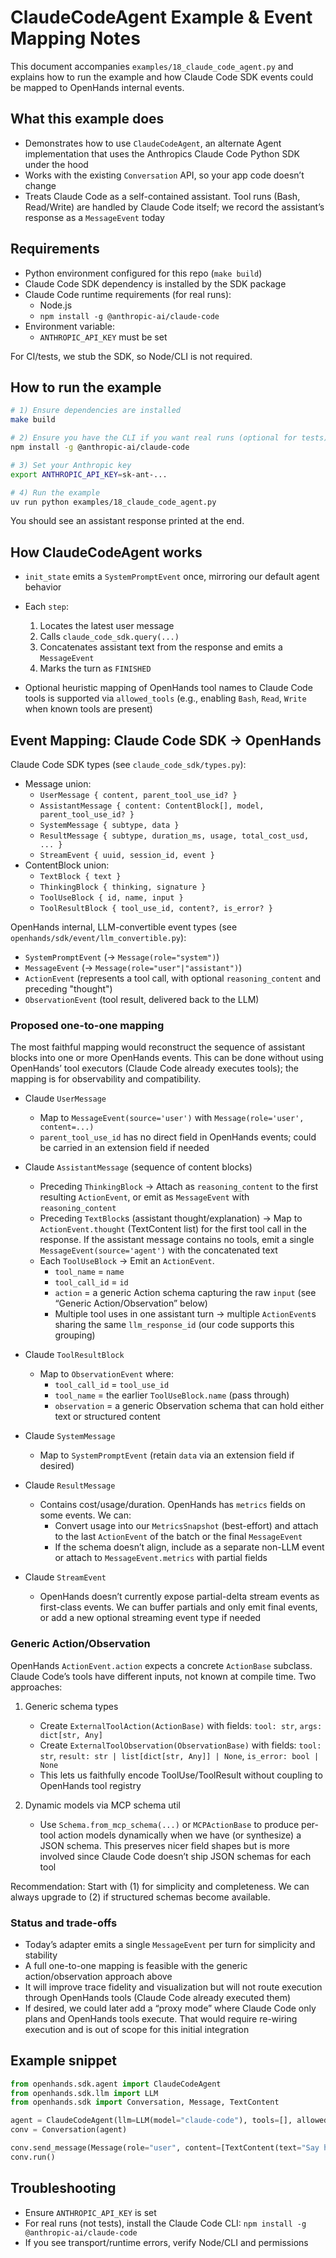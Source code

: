 # ClaudeCodeAgent Example & Event Mapping Notes

This document accompanies `examples/18_claude_code_agent.py` and explains how to run the example and how Claude Code SDK events could be mapped to OpenHands internal events.

## What this example does

- Demonstrates how to use `ClaudeCodeAgent`, an alternate Agent implementation that uses the Anthropics Claude Code Python SDK under the hood
- Works with the existing `Conversation` API, so your app code doesn’t change
- Treats Claude Code as a self-contained assistant. Tool runs (Bash, Read/Write) are handled by Claude Code itself; we record the assistant’s response as a `MessageEvent` today

## Requirements

- Python environment configured for this repo (`make build`)
- Claude Code SDK dependency is installed by the SDK package
- Claude Code runtime requirements (for real runs):
  - Node.js
  - `npm install -g @anthropic-ai/claude-code`
- Environment variable:
  - `ANTHROPIC_API_KEY` must be set

For CI/tests, we stub the SDK, so Node/CLI is not required.

## How to run the example

```bash
# 1) Ensure dependencies are installed
make build

# 2) Ensure you have the CLI if you want real runs (optional for tests)
npm install -g @anthropic-ai/claude-code

# 3) Set your Anthropic key
export ANTHROPIC_API_KEY=sk-ant-...

# 4) Run the example
uv run python examples/18_claude_code_agent.py
```

You should see an assistant response printed at the end.

## How ClaudeCodeAgent works

- `init_state` emits a `SystemPromptEvent` once, mirroring our default agent behavior
- Each `step`:
  1. Locates the latest user message
  2. Calls `claude_code_sdk.query(...)`
  3. Concatenates assistant text from the response and emits a `MessageEvent`
  4. Marks the turn as `FINISHED`

- Optional heuristic mapping of OpenHands tool names to Claude Code tools is supported via `allowed_tools` (e.g., enabling `Bash`, `Read`, `Write` when known tools are present)

## Event Mapping: Claude Code SDK → OpenHands

Claude Code SDK types (see `claude_code_sdk/types.py`):
- Message union:
  - `UserMessage { content, parent_tool_use_id? }`
  - `AssistantMessage { content: ContentBlock[], model, parent_tool_use_id? }`
  - `SystemMessage { subtype, data }`
  - `ResultMessage { subtype, duration_ms, usage, total_cost_usd, ... }`
  - `StreamEvent { uuid, session_id, event }`
- ContentBlock union:
  - `TextBlock { text }`
  - `ThinkingBlock { thinking, signature }`
  - `ToolUseBlock { id, name, input }`
  - `ToolResultBlock { tool_use_id, content?, is_error? }`

OpenHands internal, LLM-convertible event types (see `openhands/sdk/event/llm_convertible.py`):
- `SystemPromptEvent` (→ `Message(role="system")`)
- `MessageEvent` (→ `Message(role="user"|"assistant")`)
- `ActionEvent` (represents a tool call, with optional `reasoning_content` and preceding "thought")
- `ObservationEvent` (tool result, delivered back to the LLM)

### Proposed one-to-one mapping

The most faithful mapping would reconstruct the sequence of assistant blocks into one or more OpenHands events. This can be done without using OpenHands’ tool executors (Claude Code already executes tools); the mapping is for observability and compatibility.

- Claude `UserMessage`
  - Map to `MessageEvent(source='user')` with `Message(role='user', content=...)`
  - `parent_tool_use_id` has no direct field in OpenHands events; could be carried in an extension field if needed

- Claude `AssistantMessage` (sequence of content blocks)
  - Preceding `ThinkingBlock` → Attach as `reasoning_content` to the first resulting `ActionEvent`, or emit as `MessageEvent` with `reasoning_content`
  - Preceding `TextBlock`s (assistant thought/explanation) → Map to `ActionEvent.thought` (TextContent list) for the first tool call in the response. If the assistant message contains no tools, emit a single `MessageEvent(source='agent')` with the concatenated text
  - Each `ToolUseBlock` → Emit an `ActionEvent`.
    - `tool_name` = `name`
    - `tool_call_id` = `id`
    - `action` = a generic Action schema capturing the raw `input` (see “Generic Action/Observation” below)
    - Multiple tool uses in one assistant turn → multiple `ActionEvent`s sharing the same `llm_response_id` (our code supports this grouping)

- Claude `ToolResultBlock`
  - Map to `ObservationEvent` where:
    - `tool_call_id` = `tool_use_id`
    - `tool_name` = the earlier `ToolUseBlock.name` (pass through)
    - `observation` = a generic Observation schema that can hold either text or structured content

- Claude `SystemMessage`
  - Map to `SystemPromptEvent` (retain `data` via an extension field if desired)

- Claude `ResultMessage`
  - Contains cost/usage/duration. OpenHands has `metrics` fields on some events. We can:
    - Convert usage into our `MetricsSnapshot` (best-effort) and attach to the last `ActionEvent` of the batch or the final `MessageEvent`
    - If the schema doesn’t align, include as a separate non-LLM event or attach to `MessageEvent.metrics` with partial fields

- Claude `StreamEvent`
  - OpenHands doesn’t currently expose partial-delta stream events as first-class events. We can buffer partials and only emit final events, or add a new optional streaming event type if needed

### Generic Action/Observation

OpenHands `ActionEvent.action` expects a concrete `ActionBase` subclass. Claude Code’s tools have different inputs, not known at compile time. Two approaches:

1) Generic schema types
   - Create `ExternalToolAction(ActionBase)` with fields: `tool: str`, `args: dict[str, Any]`
   - Create `ExternalToolObservation(ObservationBase)` with fields: `tool: str`, `result: str | list[dict[str, Any]] | None`, `is_error: bool | None`
   - This lets us faithfully encode ToolUse/ToolResult without coupling to OpenHands tool registry

2) Dynamic models via MCP schema util
   - Use `Schema.from_mcp_schema(...)` or `MCPActionBase` to produce per-tool action models dynamically when we have (or synthesize) a JSON schema. This preserves nicer field shapes but is more involved since Claude Code doesn’t ship JSON schemas for each tool

Recommendation: Start with (1) for simplicity and completeness. We can always upgrade to (2) if structured schemas become available.

### Status and trade-offs

- Today’s adapter emits a single `MessageEvent` per turn for simplicity and stability
- A full one-to-one mapping is feasible with the generic action/observation approach above
- It will improve trace fidelity and visualization but will not route execution through OpenHands tools (Claude Code already executed them)
- If desired, we could later add a “proxy mode” where Claude Code only plans and OpenHands tools execute. That would require re-wiring execution and is out of scope for this initial integration

## Example snippet

```python
from openhands.sdk.agent import ClaudeCodeAgent
from openhands.sdk.llm import LLM
from openhands.sdk import Conversation, Message, TextContent

agent = ClaudeCodeAgent(llm=LLM(model="claude-code"), tools=[], allowed_tools=["Bash", "Read", "Write"])  # type: ignore[call-arg]
conv = Conversation(agent)

conv.send_message(Message(role="user", content=[TextContent(text="Say hello.")]))
conv.run()
```

## Troubleshooting
- Ensure `ANTHROPIC_API_KEY` is set
- For real runs (not tests), install the Claude Code CLI: `npm install -g @anthropic-ai/claude-code`
- If you see transport/runtime errors, verify Node/CLI and permissions
